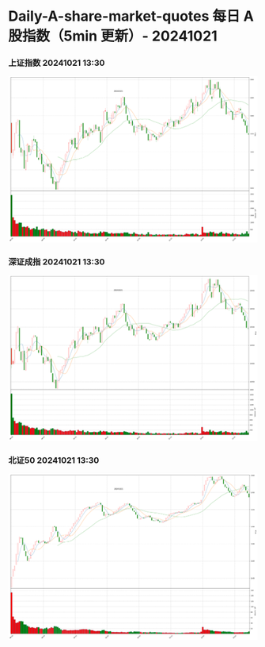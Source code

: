 
# Daily-A-share-market-quotes 每日 A 股指数（5min 更新）- 20241021

### 上证指数 20241021 13:30
![](./fig/2024/10/20241021-sh000001.png)

### 深证成指 20241021 13:30
![](./fig/2024/10/20241021-sz399001.png)

### 北证50 20241021 13:30
![](./fig/2024/10/20241021-bj899050.png)
